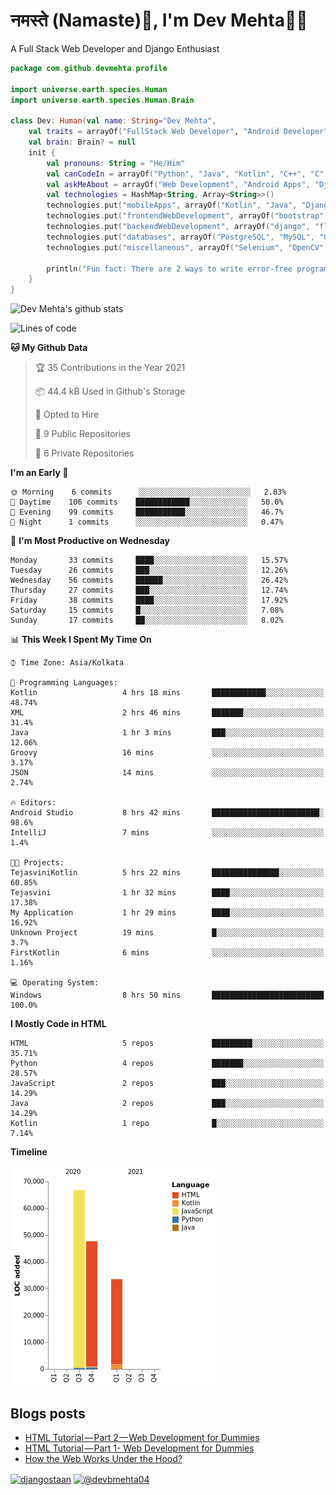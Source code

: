 # नमस्ते (Namaste):pray:, I'm Dev Mehta:man_technologist:
A Full Stack Web Developer and Django Enthusiast

```kotlin
package com.github.devmehta.profile

import universe.earth.species.Human
import universe.earth.species.Human.Brain

class Dev: Human(val name: String="Dev Mehta",
    val traits = arrayOf("FullStack Web Developer", "Android Developer")){
    val brain: Brain? = null
    init {
        val pronouns: String = "He/Him"
        val canCodeIn = arrayOf("Python", "Java", "Kotlin", "C++", "C", "JavaScript")
        val askMeAbout = arrayOf("Web Development", "Android Apps", "Django")
        val technologies = HashMap<String, Array<String>>()
        technologies.put("mobileApps", arrayOf("Kotlin", "Java", "Django APIs"))
        technologies.put("frontendWebDevelopment", arrayOf("bootstrap", "vuesax"))
        technologies.put("backendWebDevelopment", arrayOf("django", "flask"))
        technologies.put("databases", arrayOf("PostgreSQL", "MySQL", "Oracle", "SQLite3"))
        technologies.put("miscellaneous", arrayOf("Selenium", "OpenCV", "Figma", "Adobe XD", "Canva"))

        println("Fun fact: There are 2 ways to write error-free programs, only the 3rd one works")
    }
}
```
![Dev Mehta's github stats](https://github-readme-stats.vercel.app/api?username=Dev-Mehta&count_private=true&show_icons=true&theme=nightowl)

<!--START_SECTION:waka-->
![Lines of code](https://img.shields.io/badge/From%20Hello%20World%20I%27ve%20Written-1.8%20million%20lines%20of%20code-blue)

**🐱 My Github Data** 

> 🏆 35 Contributions in the Year 2021
 > 
> 📦 44.4 kB Used in Github's Storage 
 > 
> 💼 Opted to Hire
 > 
> 📜 9 Public Repositories 
 > 
> 🔑 6 Private Repositories  
 > 
**I'm an Early 🐤** 

```text
🌞 Morning    6 commits      ░░░░░░░░░░░░░░░░░░░░░░░░░   2.83% 
🌆 Daytime    106 commits    ████████████░░░░░░░░░░░░░   50.0% 
🌃 Evening    99 commits     ███████████░░░░░░░░░░░░░░   46.7% 
🌙 Night      1 commits      ░░░░░░░░░░░░░░░░░░░░░░░░░   0.47%

```
📅 **I'm Most Productive on Wednesday** 

```text
Monday       33 commits     ████░░░░░░░░░░░░░░░░░░░░░   15.57% 
Tuesday      26 commits     ███░░░░░░░░░░░░░░░░░░░░░░   12.26% 
Wednesday    56 commits     ██████░░░░░░░░░░░░░░░░░░░   26.42% 
Thursday     27 commits     ███░░░░░░░░░░░░░░░░░░░░░░   12.74% 
Friday       38 commits     ████░░░░░░░░░░░░░░░░░░░░░   17.92% 
Saturday     15 commits     █░░░░░░░░░░░░░░░░░░░░░░░░   7.08% 
Sunday       17 commits     ██░░░░░░░░░░░░░░░░░░░░░░░   8.02%

```


📊 **This Week I Spent My Time On** 

```text
⌚︎ Time Zone: Asia/Kolkata

💬 Programming Languages: 
Kotlin                   4 hrs 18 mins       ████████████░░░░░░░░░░░░░   48.74% 
XML                      2 hrs 46 mins       ███████░░░░░░░░░░░░░░░░░░   31.4% 
Java                     1 hr 3 mins         ███░░░░░░░░░░░░░░░░░░░░░░   12.06% 
Groovy                   16 mins             ░░░░░░░░░░░░░░░░░░░░░░░░░   3.17% 
JSON                     14 mins             ░░░░░░░░░░░░░░░░░░░░░░░░░   2.74%

🔥 Editors: 
Android Studio           8 hrs 42 mins       ████████████████████████░   98.6% 
IntelliJ                 7 mins              ░░░░░░░░░░░░░░░░░░░░░░░░░   1.4%

🐱‍💻 Projects: 
TejasviniKotlin          5 hrs 22 mins       ███████████████░░░░░░░░░░   60.85% 
Tejasvini                1 hr 32 mins        ████░░░░░░░░░░░░░░░░░░░░░   17.38% 
My Application           1 hr 29 mins        ████░░░░░░░░░░░░░░░░░░░░░   16.92% 
Unknown Project          19 mins             █░░░░░░░░░░░░░░░░░░░░░░░░   3.7% 
FirstKotlin              6 mins              ░░░░░░░░░░░░░░░░░░░░░░░░░   1.16%

💻 Operating System: 
Windows                  8 hrs 50 mins       █████████████████████████   100.0%

```

**I Mostly Code in HTML** 

```text
HTML                     5 repos             █████████░░░░░░░░░░░░░░░░   35.71% 
Python                   4 repos             ███████░░░░░░░░░░░░░░░░░░   28.57% 
JavaScript               2 repos             ███░░░░░░░░░░░░░░░░░░░░░░   14.29% 
Java                     2 repos             ███░░░░░░░░░░░░░░░░░░░░░░   14.29% 
Kotlin                   1 repo              █░░░░░░░░░░░░░░░░░░░░░░░░   7.14%

```


**Timeline**

![Chart not found](https://raw.githubusercontent.com/Dev-Mehta/Dev-Mehta/master/charts/bar_graph.png) 


<!--END_SECTION:waka-->
## Blogs posts<!-- BLOG-POST-LIST:START -->
- [HTML Tutorial — Part 2 — Web Development for Dummies](https://medium.com/dev-mehta/html-tutorial-part-2-web-development-for-dummies-2ec88106831a?source=rss-63ef94603e35------2)
- [HTML Tutorial — Part 1- Web Development for Dummies](https://medium.com/dev-mehta/html-tutorial-part-1-web-development-for-dummies-f8aa5abd80de?source=rss-63ef94603e35------2)
- [How the Web Works Under the Hood?](https://medium.com/dev-mehta/how-the-web-works-under-the-hood-40ec93410d94?source=rss-63ef94603e35------2)
<!-- BLOG-POST-LIST:END -->
<a href="https://instagram.com/djangostaan" target="blank"><img align="center" src="https://cdn.jsdelivr.net/npm/simple-icons@3.0.1/icons/instagram.svg" alt="djangostaan" height="30" width="30" /></a>
<a href="https://medium.com/@devbmehta04" target="blank"><img align="center" src="https://cdn.jsdelivr.net/npm/simple-icons@3.0.1/icons/medium.svg" alt="@devbmehta04" height="30" width="30" /></a>
